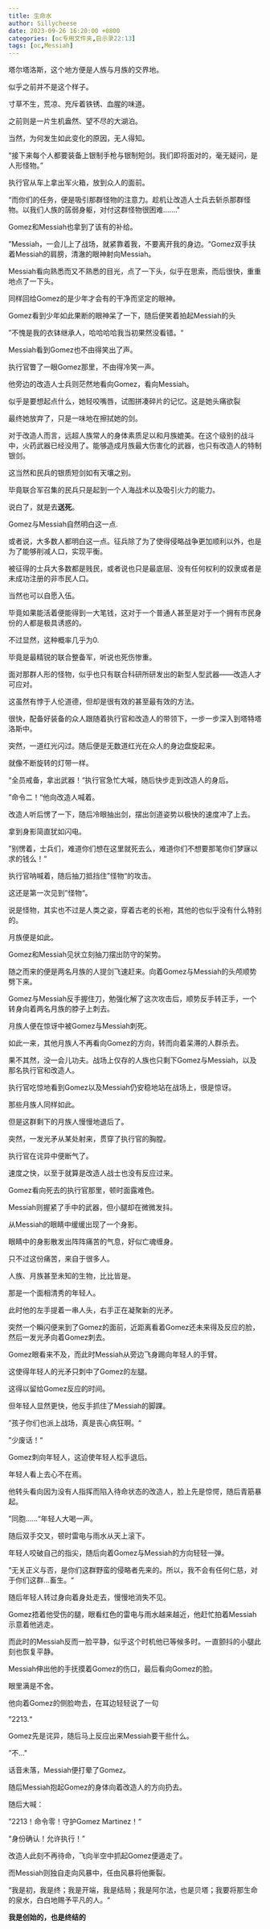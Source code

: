 ```yaml
---
title: 生命水
author: Sillycheese
date: 2023-09-26 16:20:00 +0800
categories: [oc专用文件夹,启示录22:13]
tags: [oc,Messiah] 
---
```






塔尔塔洛斯，这个地方便是人族与月族的交界地。

似乎之前并不是这个样子。

寸草不生，荒凉、充斥着铁锈、血腥的味道。

之前则是一片生机盎然、望不尽的大湖泊。

当然，为何发生如此变化的原因，无人得知。

“接下来每个人都要装备上银制手枪与银制短剑。我们即将面对的，毫无疑问，是人形怪物。”

执行官从车上拿出军火箱，放到众人的面前。

“而你们的任务，便是吸引那群怪物的注意力。趁机让改造人士兵去斩杀那群怪物。以我们人族的孱弱身躯，对付这群怪物很困难......."

Gomez和Messiah也拿到了该有的补给。

”Messiah，一会儿上了战场，就紧靠着我，不要离开我的身边。“Gomez双手扶着Messiah的肩膀，清澈的眼神射向Messiah。

Messiah看向熟悉而又不熟悉的目光，点了一下头，似乎在思索，而后很快，重重地点了一下头。

同样回给Gomez的是少年才会有的干净而坚定的眼神。

Gomez看到少年如此果断的眼神呆了一下，随后便笑着拍起Messiah的头

”不愧是我的衣钵继承人，哈哈哈哈我当初果然没看错。“

Messiah看到Gomez也不由得笑出了声。

执行官瞥了一眼Gomez那里，不由得冷笑一声。

他旁边的改造人士兵则茫然地看向Gomez，看向Messiah。

似乎是要想起点什么，她轻咬嘴唇，试图拼凑碎片的记忆。这是她头痛欲裂

最终她放弃了，只是一味地在擦拭她的剑。

对于改造人而言，远超人族常人的身体素质足以和月族媲美。在这个级别的战斗中，火药武器已经没用了。能够造成月族最大伤害化的武器，也只有改造人的特制银剑。

这当然和民兵的银质短剑如有天壤之别。

毕竟联合军召集的民兵只是起到一个人海战术以及吸引火力的能力。

说白了，就是去**送死**。

Gomez与Messiah自然明白这一点.

或者说，大多数人都明白这一点。征兵除了为了使得侵略战争更加顺利以外，也是为了能够削减人口，实现平衡。

被征得的士兵大多数都是贱民，或者说也只是最底层、没有任何权利的奴隶或者是未成功注册的非市民人口。

当然也可以自愿入伍。

毕竟如果能活着便能得到一大笔钱，这对于一个普通人甚至是对于一个拥有市民身份的人都是极具诱惑的。

不过显然，这种概率几乎为0.

毕竟是最精锐的联合整备军，听说也死伤惨重。

面对那群人形的怪物，似乎也只有联合科研所研发出的新型人型武器——改造人才可应对。

这虽然有悖于人伦道德，但却是很有效的甚至最有效的方法。

很快，配备好装备的众人跟随着执行官和改造人的带领下，一步一步深入到塔特塔洛斯中。

突然，一道红光闪过。随后便是无数道红光在众人的身边盘旋起来。

就像不断旋转的灯带一样。

“全员戒备，拿出武器！“执行官急忙大喊，随后快步走到改造人的身后。

”命令二！“他向改造人喊着。

改造人听后愣了一下，随后冷眼抽出剑，摆出剑道姿势以极快的速度冲了上去。

拿到身影简直犹如闪电。

”别愣着，士兵们，难道你们想在这里就死去么，难道你们不想要那笔你们梦寐以求的钱么！“

执行官呐喊着，随后抽刀抵挡住”怪物“的攻击。

这还是第一次见到”怪物“。

说是怪物，其实也不过是人类之姿，穿着古老的长袍，其他的也似乎没有什么特别的。

月族便是如此。

Gomez和Messiah见状立刻抽刀摆出防守的架势。

随之而来的便是两名月族的人提剑飞速赶来。向着Gomez与Messiah的头颅顺势劈下来。

Gomez与Messiah反手握住刀，勉强化解了这次攻击后，顺势反手转正手，一个转身向着两名月族的脖子上刺去。

月族人便在惊讶中被Gomez与Messiah刺死。

如此一来，其他月族人不再看向Gomez的方向，转而向着呆滞的人群杀去。

果不其然，没一会儿功夫。战场上仅存的人族也只剩下Gomez与Messiah，以及那名执行官和改造人。

执行官吃惊地看到Gomez以及Messiah仍安稳地站在战场上，很是惊讶。

那些月族人同样如此。

但是这群剩下的月族人慢慢地退后了。

突然，一发光矛从某处射来，贯穿了执行官的胸膛。

执行官在诧异中便断气了。

速度之快，以至于就算是改造人战士也没有反应过来。

Gomez看向死去的执行官那里，顿时面露难色。

Messiah则握紧了手中的武器，但小腿却在微微发抖。

从Messiah的眼睛中缓缓出现了一个身影。

眼睛中的身影散发出阵阵痛苦的气息，好似亡魂缠身。

只不过这份痛苦，来自于很多人。

人族、月族甚至未知的生物，比比皆是。

那是一个面相清秀的年轻人。

此时他的左手提着一串人头，右手正在凝聚新的光矛。

突然一个瞬闪便来到了Gomez的面前，近距离看着Gomez还未来得及反应的脸，然后一发光矛向着Gomez刺去。

Gomez眼看来不及，而此时Messiah从旁边飞身踢向年轻人的手臂。

这使得年轻人的光矛只刺中了Gomez的左腿。

这得以留给Gomez反应的时间。

但年轻人显然更快，他反手抓住了Messiah的脚踝。

”孩子你们也派上战场，真是丧心病狂啊。“

”少废话！“

Gomez刺向年轻人，这迫使年轻人松手退后。

年轻人看上去心不在焉。

他转头看向因为没有人指挥而陷入待命状态的改造人，脸上先是惊愕，随后青筋暴起。

”同胞......“年轻人大喝一声。

随后双手交叉，顿时雷电与雨水从天上滚下。

年轻人咬破自己的指尖，随后向着Gomez与Messiah的方向轻轻一弹。

”无关正义与否，是你们这群野蛮的侵略者先来的。所以，我不会有任何仁慈，对于你们这群...畜生。“

随后年轻人转过身向着身处走去，慢慢地消失不见。

Gomez捂着他受伤的腿，眼看红色的雷电与雨水越来越近，他赶忙拍着Messiah示意着他逃走。

而此时的Messiah反而一脸平静，似乎这个时机他已等候多时。一直颤抖的小腿此刻也恢复平静。

Messiah伸出他的手抚摸着Gomez的伤口，最后看向Gomez的脸。

眼里满是不舍。

他向着Gomez的侧脸吻去，在耳边轻轻说了一句

”2213.“

Gomez先是诧异，随后马上反应出来Messiah要干些什么。

”不..."

话音未落，Messiah便打晕了Gomez。

随后Messiah抱起Gomez的身体向着改造人的方向扔去。

随后大喊：

”2213！命令零！守护Gomez Martinez！“

“身份确认！允许执行！”

改造人此刻不再待命，飞向半空中抓起Gomez便遁走了。

而Messiah则独自走向风暴中，任由风暴将他撕裂。



“我是初，我是终；我是开端，我是结局；我是阿尔法，也是贝塔；我要将那生命的泉水，白白地赐予平凡的人。“

**我是创始的，也是终结的**









